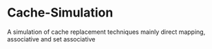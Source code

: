# Cache-Simulation
A simulation of cache replacement techniques mainly direct mapping, associative and set associative
